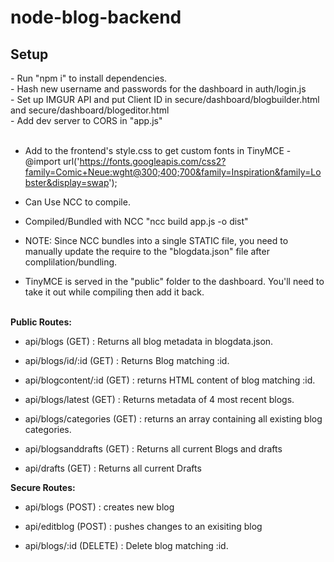 # node-blog-backend
<h2>Setup</h2>
- Run "npm i" to install dependencies. <br>
- Hash new username and passwords for the dashboard in auth/login.js <br>
- Set up IMGUR API and put Client ID in secure/dashboard/blogbuilder.html and secure/dashboard/blogeditor.html <br>
- Add dev server to CORS in "app.js" <br><br>

- Add to the frontend's style.css to get custom fonts in TinyMCE - @import url('https://fonts.googleapis.com/css2?family=Comic+Neue:wght@300;400;700&family=Inspiration&family=Lobster&display=swap');

- Can Use NCC to compile. <br>
- Compiled/Bundled with NCC "ncc build app.js -o dist" <br>
- NOTE: Since NCC bundles into a single STATIC file, you need to manually update the require to the "blogdata.json" file after complilation/bundling.<br>
- TinyMCE is served in the "public" folder to the dashboard. You'll need to take it out while compiling then add it back.<br><br>


<strong>Public Routes:</strong>
- api/blogs (GET) : Returns all blog metadata in blogdata.json.

- api/blogs/id/:id (GET) : Returns Blog matching :id.

- api/blogcontent/:id (GET) : returns HTML content of blog matching :id.

- api/blogs/latest (GET) : Returns metadata of 4 most recent blogs.

- api/blogs/categories (GET) : returns an array containing all existing blog categories.

- api/blogsanddrafts (GET) : Returns all current Blogs and drafts

- api/drafts (GET) : Returns all current Drafts

<strong>Secure Routes:</strong>

- api/blogs (POST) : creates new blog

- api/editblog (POST) : pushes changes to an exisiting blog

- api/blogs/:id (DELETE) : Delete blog matching :id.
